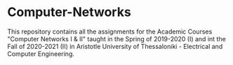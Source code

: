 # Computer-Networks
This repository contains all the assignments for the Academic Courses "Computer Networks I &amp; II" taught in the Spring of 2019-2020 (I) and int the Fall of 2020-2021 (II) in Aristotle University of Thessaloniki - Electrical and Computer Engineering.
